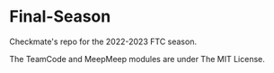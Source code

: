 # Final-Season
Checkmate's repo for the 2022-2023 FTC season.

The TeamCode and MeepMeep modules are under The MIT License.